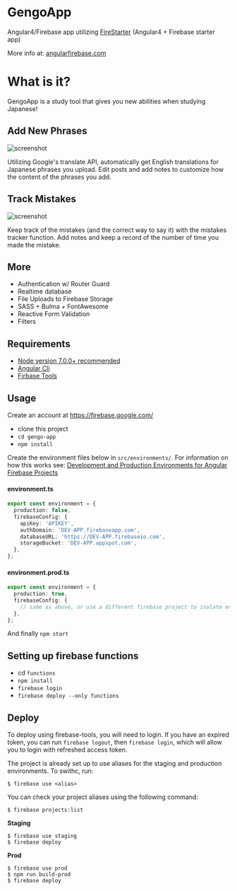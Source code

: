 # GengoApp

Angular4/Firebase app utilizing [FireStarter](https://github.com/codediodeio/angular-firestarter) (Angular4 + Firebase starter app)

More info at: [angularfirebase.com](https://angularfirebase.com/)

# What is it?

GengoApp is a study tool that gives you new abilities when studying Japanese!

## Add New Phrases

![screenshot](https://user-images.githubusercontent.com/6524512/28711426-802eceea-73c2-11e7-999e-04d656abcf5d.png)

Utilizing Google's translate API, automatically get English translations for Japanese phrases you upload. Edit posts and add notes to customize how the content of the phrases you add.

## Track Mistakes

![screenshot](https://user-images.githubusercontent.com/6524512/28711425-802e370a-73c2-11e7-8b74-bae61a9fcad3.png)

Keep track of the mistakes (and the correct way to say it) with the mistakes tracker function.
Add notes and keep a record of the number of time you made the mistake.

## More

- Authentication w/ Router Guard
- Realtime database
- File Uploads to Firebase Storage
- SASS + Bulma + FontAwesome
- Reactive Form Validation
- Filters

## Requirements

- [Node version 7.0.0+ recommended](https://github.com/riywo/ndenv)
- [Angular Cli](https://cli.angular.io/)
- [Firbase Tools](https://github.com/firebase/firebase-tools)

## Usage

Create an account at https://firebase.google.com/

- clone this project
- `cd gengo-app`
- `npm install`

Create the environment files below in `src/environments/`. For information on how this works see: [Development and Production Environments for Angular Firebase Projects
](https://angularfirebase.com/lessons/development-and-production-environments-for-angular-firebase-projects/)

#### environment.ts

```typescript
export const environment = {
  production: false,
  firebaseConfig: {
    apiKey: 'APIKEY',
    authDomain: 'DEV-APP.firebaseapp.com',
    databaseURL: 'https://DEV-APP.firebaseio.com',
    storageBucket: 'DEV-APP.appspot.com',
  },
};
```

#### environment.prod.ts

```typescript
export const environment = {
  production: true,
  firebaseConfig: {
    // same as above, or use a different firebase project to isolate environments
  },
};
```

And finally `npm start`

## Setting up firebase functions

- cd `functions`
- `npm install`
- `firebase login`
- `firebase deploy --only functions`

## Deploy

To deploy using firebase-tools, you will need to login. If you have an expired token, you can run `firebase logout`, then `firebase login`, which will allow you to login with refreshed access token.

The project is already set up to use aliases for the staging and production environments. To swithc, run:

```
$ firebase use <alias>
```

You can check your project aliases using the following command:

```
$ firebase projects:list
```

**Staging**

```
$ firebase use staging
$ firebase deploy
```

**Prod**

```
$ firebase use prod
$ npm run build-prod
$ firebase deploy
```
